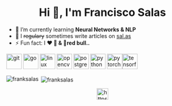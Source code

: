 <h1 align="center">Hi 👋, I'm Francisco Salas</h1>

- 🌱 I’m currently learning **Neural Networks & NLP**
- 📝 I ~~regulary~~ sometimes write articles on [sal.as](https://sal.as/)
- ⚡ Fun fact: I **❤️ 🍕 & 🍉red bull..**

<p align="left"><img src="https://www.vectorlogo.zone/logos/git-scm/git-scm-icon.svg" alt="git" width="40" height="40"/> <img src="https://devicons.github.io/devicon/devicon.git/icons/go/go-original.svg" alt="go" width="40" height="40"/> <img src="https://devicons.github.io/devicon/devicon.git/icons/linux/linux-original.svg" alt="linux" width="40" height="40"/> <img src="https://www.vectorlogo.zone/logos/opencv/opencv-icon.svg" alt="opencv" width="40" height="40"/> <img src="https://devicons.github.io/devicon/devicon.git/icons/postgresql/postgresql-original-wordmark.svg" alt="postgresql" width="40" height="40"/> <img src="https://devicons.github.io/devicon/devicon.git/icons/python/python-original.svg" alt="python" width="40" height="40"/> <img src="https://www.vectorlogo.zone/logos/pytorch/pytorch-icon.svg" alt="pytorch" width="40" height="40"/><img src="https://www.vectorlogo.zone/logos/tensorflow/tensorflow-icon.svg" alt="tensorflow" width="40" height="40"/></p>

<p><img align="left" src="https://github-readme-stats.vercel.app/api/top-langs/?username=franksalas&layout=compact&hide=html" alt="franksalas" /></p>

<p>&nbsp;<img align="center" src="https://github-readme-stats.vercel.app/api?username=franksalas&show_icons=true" alt="franksalas" /></p>

<p align="center">
<a href="https://linkedin.com/in/https://www.linkedin.com/in/frank-salas/" target="blank"><img align="center" src="https://cdn.jsdelivr.net/npm/simple-icons@3.0.1/icons/linkedin.svg" alt="https://www.linkedin.com/in/frank-salas/" height="30" width="30" /></a>
</p>
